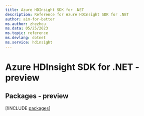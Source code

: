 ```yaml
---
title: Azure HDInsight SDK for .NET
description: Reference for Azure HDInsight SDK for .NET
author: aim-for-better
ms.author: zhezhou
ms.data: 05/25/2023
ms.topic: reference
ms.devlang: dotnet
ms.service: hdinsight
---
```

# Azure HDInsight SDK for .NET - preview
## Packages - preview
[!INCLUDE [packages](hdinsight-index.md)]